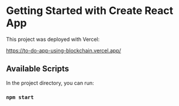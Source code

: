 # Getting Started with Create React App

This project was deployed with Vercel:

https://to-do-app-using-blockchain.vercel.app/

## Available Scripts

In the project directory, you can run:

### `npm start`
